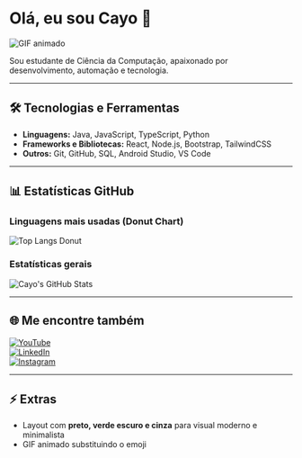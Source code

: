 # Olá, eu sou Cayo 👋
<!-- GIF animado -->
![GIF animado](https://media.giphy.com/media/3oEjI6SIIHBdRxXI40/giphy.gif)

Sou estudante de Ciência da Computação, apaixonado por desenvolvimento, automação e tecnologia.

---

## 🛠️ Tecnologias e Ferramentas
- **Linguagens:** Java, JavaScript, TypeScript, Python  
- **Frameworks e Bibliotecas:** React, Node.js, Bootstrap, TailwindCSS  
- **Outros:** Git, GitHub, SQL, Android Studio, VS Code  

---

## 📊 Estatísticas GitHub

### Linguagens mais usadas (Donut Chart)
![Top Langs Donut](https://github-readme-stats.vercel.app/api/top-langs/?username=Cayozickler&layout=donut&theme=dark_green)

### Estatísticas gerais
![Cayo's GitHub Stats](https://github-readme-stats.vercel.app/api?username=Cayozickler&show_icons=true&theme=dark_green&count_private=true)

---

## 🌐 Me encontre também
[![YouTube](https://img.shields.io/badge/YouTube-%23FF0000?style=for-the-badge&logo=youtube&logoColor=white)](https://www.youtube.com/channel/SEU_CANAL)  
[![LinkedIn](https://img.shields.io/badge/LinkedIn-%230077B5?style=for-the-badge&logo=linkedin&logoColor=white)](https://www.linkedin.com/in/seu-perfil)  
[![Instagram](https://img.shields.io/badge/Instagram-%23E1306C?style=for-the-badge&logo=instagram&logoColor=white)](https://www.instagram.com/seu_perfil)  

---

## ⚡ Extras
- Layout com **preto, verde escuro e cinza** para visual moderno e minimalista
- GIF animado substituindo o emoji
